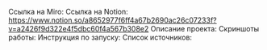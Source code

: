 Ссылка на Miro:
Ссылка на Notion: https://www.notion.so/a8652977f6ff4a67b2690ac26c07233f?v=a2426f9d322e4f5dbc60f4a567b308e2
Описание проекта:
Скриншоты работы:
Инструкция по запуску:
Список источников:
